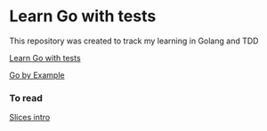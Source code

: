 # Learn Go with tests

This repository was created to track my learning in Golang and TDD


[Learn Go with tests](https://quii.gitbook.io/learn-go-with-tests/)

[Go by Example](https://gobyexample.com/)

### To read

[Slices intro](https://go.dev/blog/slices-intro)